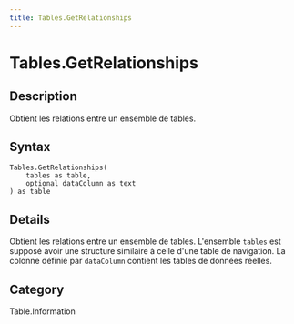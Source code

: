 ```yaml
---
title: Tables.GetRelationships
---
```


# Tables.GetRelationships


## Description

Obtient les relations entre un ensemble de tables.


## Syntax

```powerquery
Tables.GetRelationships(
    tables as table,
    optional dataColumn as text
) as table
```


## Details

Obtient les relations entre un ensemble de tables. L'ensemble <code>tables</code> est supposé avoir une structure similaire à celle d'une table de navigation. La colonne définie par <code>dataColumn</code> contient les tables de données réelles.



## Category
Table.Information
